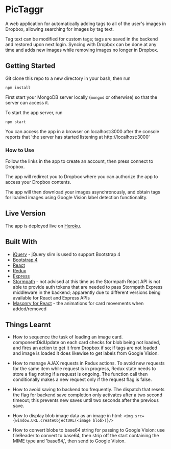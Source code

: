 # PicTaggr

A web application for automatically adding tags to all of the user's images in Dropbox, allowing searching for images by tag text. 

Tag text can be modified for custom tags; tags are saved in the backend and restored upon next login. Syncing with Dropbox can be done at any time and adds new images while removing images no longer in Dropbox.

## Getting Started

Git clone this repo to a new directory in your bash, then run

```
npm install
```

First start your MongoDB server locally (```mongod``` or otherwise) so that the server can access it.

To start the app server, run

```
npm start
```

You can access the app in a browser on localhost:3000 after the console reports that 'the server has started listening at http://localhost:3000'

### How to Use

Follow the links in the app to create an account, then press connect to Dropbox.

The app will redirect you to Dropbox where you can authorize the app to access your Dropbox contents.

The app will then download your images asynchronously, and obtain tags for loaded images using Google Vision label detection functionality.

## Live Version

The app is deployed live on [Heroku](https://pictaggr.herokuapp.com/).

## Built With

* [jQuery](http://jquery.com/) - jQuery slim is used to support Bootstrap 4
* [Bootstrap 4]()
* [React]()
* [Redux]()
* [Express]()
* [Stormpath]() - not advised at this time as the Stormpath React API is not able to provide auth tokens that are needed to pass Stormpath Express middleware in the backend; apparently due to different versions being available for React and Express APIs
* [Masonry for React]() - the animations for card movements when added/removed

## Things Learnt

* How to sequence the task of loading an image card. componentDidUpdate on each card checks for blob being not loaded, and fires an action to get it from Dropbox if so; if tags are not loaded and image is loaded it does likewise to get labels from Google Vision. 

* How to manage AJAX requests in Redux actions. To avoid new requests for the same item while request is in progress, Redux state needs to store a flag noting if a request is ongoing. The function call then conditionally makes a new request only if the request flag is false.

* How to avoid saving to backend too frequently. The dispatch that resets the flag for backend save completion only activates after a two second timeout; this prevents new saves until two seconds after the previous save.

* How to display blob image data as an image in html:
```<img src={window.URL.createObjectURL(<image blob>)}/>```

* How to convert blobs to base64 string for passing to Google Vision: use fileReader to convert to base64, then strip off the start containing the MIME type and 'base64,', then send to Google Vision.
